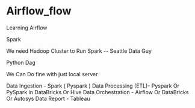 # Airflow_flow
Learning Airflow


Spark 

We need Hadoop Cluster to Run Spark -- Seattle Data Guy 

Python Dag 

We Can Do fine with just local server 

Data Ingestion - Spark ( Pyspark ) 
Data Processing (ETL)- Pyspark Or PySpark in DataBricks Or Hive 
Data Orchestration - Airflow Or DataBricks Or Autosys 
Data Report - Tableau